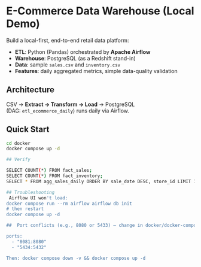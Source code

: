 # E-Commerce Data Warehouse (Local Demo)

Build a local-first, end-to-end retail data platform:

- **ETL**: Python (Pandas) orchestrated by **Apache Airflow**
- **Warehouse**: PostgreSQL (as a Redshift stand-in)
- **Data**: sample `sales.csv` and `inventory.csv`
- **Features**: daily aggregated metrics, simple data-quality validation

## Architecture

CSV → **Extract → Transform → Load** → PostgreSQL  
(DAG: `etl_ecommerce_daily`) runs daily via Airflow.

## Quick Start

```bash
cd docker
docker compose up -d

## Verify

SELECT COUNT(*) FROM fact_sales;
SELECT COUNT(*) FROM fact_inventory;
SELECT * FROM agg_sales_daily ORDER BY sale_date DESC, store_id LIMIT 10;

## Troubleshooting
 Airflow UI won't load:
docker compose run --rm airflow airflow db init
# then restart
docker compose up -d

## 	Port conflicts (e.g., 8080 or 5433) — change in docker/docker-compose.yml:

ports:
  - "8081:8080"
  - "5434:5432"

Then: docker compose down -v && docker compose up -d


